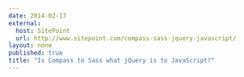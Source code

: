 ```yaml
---
date: 2014-02-17
external: 
  host: SitePoint
  url: http://www.sitepoint.com/compass-sass-jquery-javascript/
layout: none
published: true
title: "Is Compass to Sass what jQuery is to JavaScript?"
---
```

